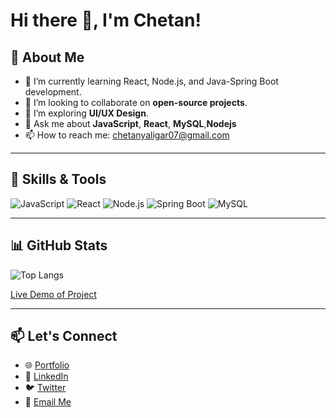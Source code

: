 # Hi there 👋, I'm Chetan!



## 🚀 About Me
- 🌱 I’m currently learning React, Node.js, and Java-Spring Boot development.
- 👯 I’m looking to collaborate on **open-source projects**.
- 🤔 I’m exploring **UI/UX Design**.
- 💬 Ask me about **JavaScript**, **React**, **MySQL**,**Nodejs**
- 📫 How to reach me: chetanyaligar07@gmail.com

---

## 🌟 Skills & Tools
![JavaScript](https://img.shields.io/badge/-JavaScript-F7DF1E?logo=javascript&logoColor=black)
![React](https://img.shields.io/badge/-React-61DAFB?logo=react&logoColor=white)
![Node.js](https://img.shields.io/badge/-Node.js-339933?logo=node.js&logoColor=white)
![Spring Boot](https://img.shields.io/badge/-Spring%20Boot-6DB33F?logo=spring&logoColor=white)
![MySQL](https://img.shields.io/badge/-MySQL-4479A1?logo=mysql&logoColor=white)

---

## 📊 GitHub Stats


![Top Langs](https://github-readme-stats.vercel.app/api/top-langs/?username=Yaligarchetan&layout=compact&theme=radical)


[Live Demo of Project](https://chetan-aichatbot.netlify.app/)

---

## 📫 Let's Connect
- 🌐 [Portfolio](https://yaligarchetan.github.io/Portfolio/)
- 💼 [LinkedIn](https://www.linkedin.com/in/chetan-yaligar-32009526a/)
- 🐦 [Twitter](https://twitter.com/yourusername)
- 📧 [Email Me](chetanyaligar07@gmail.com)
